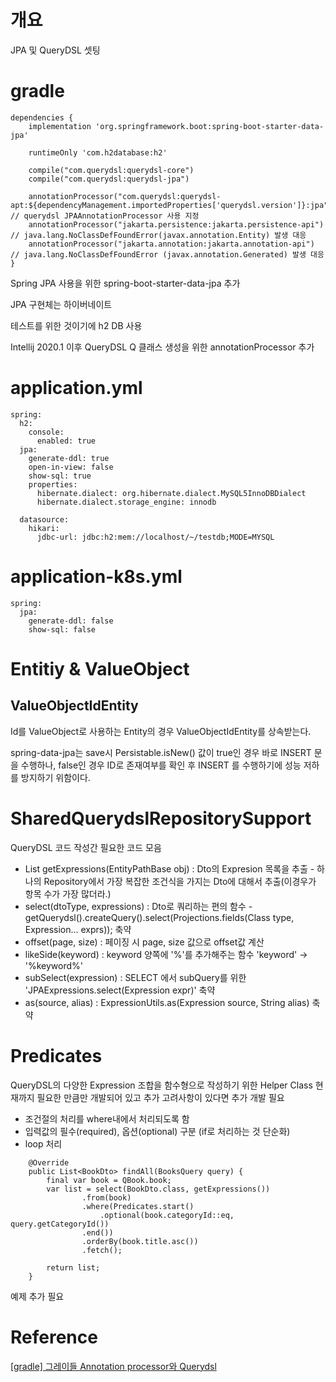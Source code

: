 # 개요
JPA 및 QueryDSL 셋팅

# gradle
```
dependencies {
	implementation 'org.springframework.boot:spring-boot-starter-data-jpa'

	runtimeOnly 'com.h2database:h2'

	compile("com.querydsl:querydsl-core")
	compile("com.querydsl:querydsl-jpa")

	annotationProcessor("com.querydsl:querydsl-apt:${dependencyManagement.importedProperties['querydsl.version']}:jpa") // querydsl JPAAnnotationProcessor 사용 지정
	annotationProcessor("jakarta.persistence:jakarta.persistence-api") // java.lang.NoClassDefFoundError(javax.annotation.Entity) 발생 대응
	annotationProcessor("jakarta.annotation:jakarta.annotation-api") // java.lang.NoClassDefFoundError (javax.annotation.Generated) 발생 대응
}
```

Spring JPA 사용을 위한 spring-boot-starter-data-jpa 추가

JPA 구현체는 하이버네이트

테스트를 위한 것이기에 h2 DB 사용

Intellij 2020.1 이후 QueryDSL Q 클래스 생성을 위한 annotationProcessor 추가


# application.yml
```
spring:
  h2:
    console:
      enabled: true
  jpa:
    generate-ddl: true
    open-in-view: false
    show-sql: true
    properties:
      hibernate.dialect: org.hibernate.dialect.MySQL5InnoDBDialect
      hibernate.dialect.storage_engine: innodb

  datasource:
    hikari:
      jdbc-url: jdbc:h2:mem://localhost/~/testdb;MODE=MYSQL
```

# application-k8s.yml
```
spring:
  jpa:
    generate-ddl: false
    show-sql: false
```

# Entitiy & ValueObject

## ValueObjectIdEntity
Id를 ValueObject로 사용하는 Entity의  경우 ValueObjectIdEntity를 상속받는다.

spring-data-jpa는 save시 Persistable.isNew() 값이 true인 경우 바로 INSERT 문을 수행하나,
false인 경우 ID로 존재여부를 확인 후 INSERT 를 수행하기에 성능 저하를 방지하기 위함이다.

# SharedQuerydslRepositorySupport
QueryDSL 코드 작성간 필요한 코드 모음

* List<Expression> getExpressions(EntityPathBase obj) : Dto의 Expresion 목록을 추출 - 하나의 Repository에서 가장 복잡한 조건식을 가지는 Dto에 대해서 추출(이경우가 항목 수가 가장 많더라.)
* select(dtoType, expressions) : Dto로 쿼리하는 편의 함수 - getQuerydsl().createQuery().select(Projections.fields(Class<? extends T> type, Expression<?>... exprs)); 축약
* offset(page, size) : 페이징 시 page, size 값으로 offset값 계산
* likeSide(keyword) : keyword 양쪽에 '%'를 추가해주는 함수 'keyword' -> '%keyword%'
* subSelect(expression) : SELECT 에서 subQuery를 위한 'JPAExpressions.select(Expression<T> expr)' 축약
* as(source, alias) : ExpressionUtils.as(Expression<D> source, String alias) 축약 

# Predicates
QueryDSL의 다양한 Expression 조합을 함수형으로 작성하기 위한 Helper Class
현재까지 필요한 만큼만 개발되어 있고 추가 고려사항이 있다면 추가 개발 필요

* 조건절의 처리를 where내에서 처리되도록 함
* 입력값의 필수(required), 옵션(optional) 구분 (if로 처리하는 것 단순화)
* loop 처리

```
    @Override
    public List<BookDto> findAll(BooksQuery query) {
        final var book = QBook.book;
        var list = select(BookDto.class, getExpressions())
                .from(book)
                .where(Predicates.start()
                    .optional(book.categoryId::eq, query.getCategoryId())
                .end())
                .orderBy(book.title.asc())
                .fetch();

        return list;
    }
```

예제 추가 필요

# Reference
[[gradle] 그레이들 Annotation processor와 Querydsl](http://honeymon.io/tech/2020/07/09/gradle-annotation-processor-with-querydsl.html)

